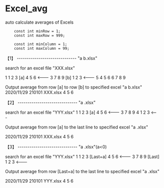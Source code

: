 # Excel_avg
auto calculate averages of Excels

        const int minRow = 1;
        const int maxRow = 999;

        const int minColumn = 1;
        const int maxColumn = 99;

【1】 ------------------------------  "a b.xlsx"

search for an excel file "XXX.xlsx"

 1   1   2   3
[a]  4   5   6           <---
 3   7   8   9
[b]  1   2   3           <---
 5   4   5   6
 6   7   8   9

Output average from row [a] to row [b] to specified excel "a b.xlsx"
2020/11/29 210101
XXX.xlsx    4   5   6

【2】 ------------------------------  "a .xlsx"

search for an excel file "YYY.xlsx"
 1   1   2   3
[a]  4   5   6           <---
 3   7   8   9
 4   1   2   3           <---

Output average from row [a] to the last line to specified excel "a .xlsx"

2020/11/29 210101
XXX.xlsx    4   5   6

【3】 ------------------------------  "a .xlsx"(a<0)

search for an excel file "YYY.xlsx"
   1      1   2   3
[Last+a]  4   5   6           <---
   3      7   8   9
 [Last]   1   2   3           <---

Output average from row [Last+a] to the last line to specified excel "a .xlsx"

2020/11/29 210101
YYY.xlsx    4   5   6




